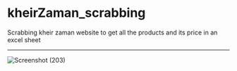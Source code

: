 # kheirZaman_scrabbing
Scrabbing kheir zaman website to get all the products and its price in an excel sheet



************************************************************

![Screenshot (203)](https://user-images.githubusercontent.com/46241874/177749705-9a2deadf-6113-446c-8e89-15563d47e0f2.png)
